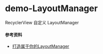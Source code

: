 # demo-LayoutManager
RecyclerView 自定义 LayoutManager

#### 参考资料
- [打造属于你的LayoutManager](https://blog.csdn.net/huachao1001/article/details/51594004)
